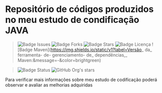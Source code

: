 <h1>Repositório de códigos produzidos no meu estudo de condificação JAVA</h1>

> ![Badge Issues](https://img.shields.io/github/issues/FernandoLopesCoder/estudando-codificacao)
> ![Badge Forks](https://img.shields.io/github/forks/FernandoLopesCoder/estudando-codificacao)
> ![Badge Stars](https://img.shields.io/github/stars/FernandoLopesCoder/estudando-codificacao)
> ![Badge Licença](https://img.shields.io/github/license/FernandoLopesCoder/estudando-codificacao)
> ![Badge Maven](https://img.shields.io/static/v1?label=Versão_ da_ ferramenta- de- gerenciamento- de_ dependências,_ Maven:&message=-&color=brightgreen)


> ![Badge Status](http://img.shields.io/static/v1?label=STATUS&message=EM%20DESENVOLVIMENTO&color=GREEN&style=for-the-badge)
> ![GitHub Org's stars](https://img.shields.io/github/stars/FernandoLopesCoder/estudando-codificacao?style=social)

Para verificar mais informações sobre meu estudo de codificação poderá observar e avaliar as melhorias adquiridas
